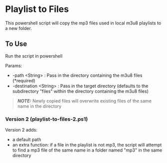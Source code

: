 # Playlist to Files
This powershell script will copy the mp3 files used in local m3u8 playlists to a new folder.

## To Use
Run the script in powershell  

Params: 
- -path &lt;String> : Pass in the directory containing the m3u8 files (*required)
- -destination &lt;String> : Pass in the target directory (defaults to the subdirectory "files" within the directory containing the m3u8 files)


> **_NOTE:_**  Newly copied files will overwrite existing files of the same name in the directory  

### Version 2 (playlist-to-files-2.ps1)
Version 2 adds: 
- a default path 
- an extra function: if a file in the playlist is not mp3, the script will attempt to find a mp3 file of the same name in a folder named "mp3" in the same directory
